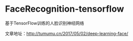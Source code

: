 # FaceRecognition-tensorflow
基于TensorFlow训练的人脸识别神经网络

文章地址：http://tumumu.cn/2017/05/02/deep-learning-face/
